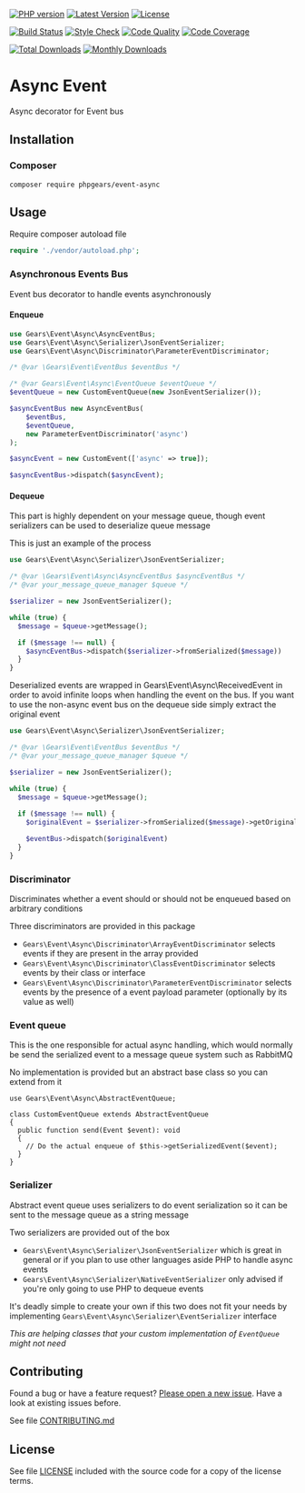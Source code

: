 [![PHP version](https://img.shields.io/badge/PHP-%3E%3D7.1-8892BF.svg?style=flat-square)](http://php.net)
[![Latest Version](https://img.shields.io/packagist/v/phpgears/event-async.svg?style=flat-square)](https://packagist.org/packages/phpgears/event-async)
[![License](https://img.shields.io/github/license/phpgears/event-async.svg?style=flat-square)](https://github.com/phpgears/event-async/blob/master/LICENSE)

[![Build Status](https://img.shields.io/travis/phpgears/event-async.svg?style=flat-square)](https://travis-ci.org/phpgears/event-async)
[![Style Check](https://styleci.io/repos/158755934/shield)](https://styleci.io/repos/158755934)
[![Code Quality](https://img.shields.io/scrutinizer/g/phpgears/event-async.svg?style=flat-square)](https://scrutinizer-ci.com/g/phpgears/event-async)
[![Code Coverage](https://img.shields.io/coveralls/phpgears/event-async.svg?style=flat-square)](https://coveralls.io/github/phpgears/event-async)

[![Total Downloads](https://img.shields.io/packagist/dt/phpgears/event-async.svg?style=flat-square)](https://packagist.org/packages/phpgears/event-async/stats)
[![Monthly Downloads](https://img.shields.io/packagist/dm/phpgears/event-async.svg?style=flat-square)](https://packagist.org/packages/phpgears/event-async/stats)

# Async Event

Async decorator for Event bus

## Installation

### Composer

```
composer require phpgears/event-async
```

## Usage

Require composer autoload file

```php
require './vendor/autoload.php';
```

### Asynchronous Events Bus

Event bus decorator to handle events asynchronously

#### Enqueue

```php
use Gears\Event\Async\AsyncEventBus;
use Gears\Event\Async\Serializer\JsonEventSerializer;
use Gears\Event\Async\Discriminator\ParameterEventDiscriminator;

/* @var \Gears\Event\EventBus $eventBus */

/* @var Gears\Event\Async\EventQueue $eventQueue */
$eventQueue = new CustomEventQueue(new JsonEventSerializer());

$asyncEventBus new AsyncEventBus(
    $eventBus,
    $eventQueue,
    new ParameterEventDiscriminator('async')
);

$asyncEvent = new CustomEvent(['async' => true]);

$asyncEventBus->dispatch($asyncEvent);
```

#### Dequeue

This part is highly dependent on your message queue, though event serializers can be used to deserialize queue message

This is just an example of the process

```php
use Gears\Event\Async\Serializer\JsonEventSerializer;

/* @var \Gears\Event\Async\AsyncEventBus $asyncEventBus */
/* @var your_message_queue_manager $queue */

$serializer = new JsonEventSerializer();

while (true) {
  $message = $queue->getMessage();

  if ($message !== null) {
    $asyncEventBus->dispatch($serializer->fromSerialized($message))
  }
}
```

Deserialized events are wrapped in Gears\Event\Async\ReceivedEvent in order to avoid infinite loops when handling the event on the bus. If you want to use the non-async event bus on the dequeue side simply extract the original event

```php
use Gears\Event\Async\Serializer\JsonEventSerializer;

/* @var \Gears\Event\EventBus $eventBus */
/* @var your_message_queue_manager $queue */

$serializer = new JsonEventSerializer();

while (true) {
  $message = $queue->getMessage();
  
  if ($message !== null) {
    $originalEvent = $serializer->fromSerialized($message)->getOriginalEvent();

    $eventBus->dispatch($originalEvent)
  }
}
```

### Discriminator

Discriminates whether a event should or should not be enqueued based on arbitrary conditions

Three discriminators are provided in this package

* `Gears\Event\Async\Discriminator\ArrayEventDiscriminator` selects events if they are present in the array provided
* `Gears\Event\Async\Discriminator\ClassEventDiscriminator` selects events by their class or interface
 * `Gears\Event\Async\Discriminator\ParameterEventDiscriminator` selects events by the presence of a event payload parameter (optionally by its value as well)

### Event queue

This is the one responsible for actual async handling, which would normally be send the serialized event to a message queue system such as RabbitMQ

No implementation is provided but an abstract base class so you can extend from it

```
use Gears\Event\Async\AbstractEventQueue;

class CustomEventQueue extends AbstractEventQueue
{
  public function send(Event $event): void
  {
    // Do the actual enqueue of $this->getSerializedEvent($event);
  }
}
```

### Serializer

Abstract event queue uses serializers to do event serialization so it can be sent to the message queue as a string message

Two serializers are provided out of the box

* `Gears\Event\Async\Serializer\JsonEventSerializer` which is great in general or if you plan to use other languages aside PHP to handle async events
* `Gears\Event\Async\Serializer\NativeEventSerializer` only advised if you're only going to use PHP to dequeue events

It's deadly simple to create your own if this two does not fit your needs by implementing `Gears\Event\Async\Serializer\EventSerializer` interface

_This are helping classes that your custom implementation of `EventQueue` might not need_

## Contributing

Found a bug or have a feature request? [Please open a new issue](https://github.com/phpgears/event-async/issues). Have a look at existing issues before.

See file [CONTRIBUTING.md](https://github.com/phpgears/event-async/blob/master/CONTRIBUTING.md)

## License

See file [LICENSE](https://github.com/phpgears/event-async/blob/master/LICENSE) included with the source code for a copy of the license terms.
